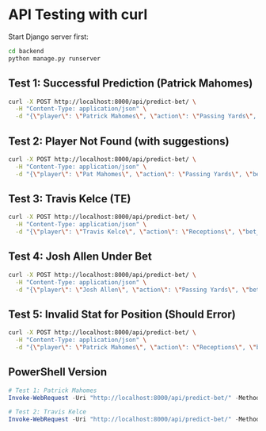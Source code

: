 # API Testing with curl

Start Django server first:
```bash
cd backend
python manage.py runserver
```

## Test 1: Successful Prediction (Patrick Mahomes)
```bash
curl -X POST http://localhost:8000/api/predict-bet/ \
  -H "Content-Type: application/json" \
  -d "{\"player\": \"Patrick Mahomes\", \"action\": \"Passing Yards\", \"bet_type\": \"over\", \"action_amount\": 275.5, \"bet_amount\": 100.00}"
```

## Test 2: Player Not Found (with suggestions)
```bash
curl -X POST http://localhost:8000/api/predict-bet/ \
  -H "Content-Type: application/json" \
  -d "{\"player\": \"Pat Mahomes\", \"action\": \"Passing Yards\", \"bet_type\": \"over\", \"action_amount\": 250.5}"
```

## Test 3: Travis Kelce (TE)
```bash
curl -X POST http://localhost:8000/api/predict-bet/ \
  -H "Content-Type: application/json" \
  -d "{\"player\": \"Travis Kelce\", \"action\": \"Receptions\", \"bet_type\": \"over\", \"action_amount\": 5.5, \"bet_amount\": 75.00}"
```

## Test 4: Josh Allen Under Bet
```bash
curl -X POST http://localhost:8000/api/predict-bet/ \
  -H "Content-Type: application/json" \
  -d "{\"player\": \"Josh Allen\", \"action\": \"Passing Yards\", \"bet_type\": \"under\", \"action_amount\": 300.5, \"bet_amount\": 100.00}"
```

## Test 5: Invalid Stat for Position (Should Error)
```bash
curl -X POST http://localhost:8000/api/predict-bet/ \
  -H "Content-Type: application/json" \
  -d "{\"player\": \"Patrick Mahomes\", \"action\": \"Receptions\", \"bet_type\": \"over\", \"action_amount\": 5.5}"
```

## PowerShell Version

```powershell
# Test 1: Patrick Mahomes
Invoke-WebRequest -Uri "http://localhost:8000/api/predict-bet/" -Method POST -ContentType "application/json" -Body '{"player": "Patrick Mahomes", "action": "Passing Yards", "bet_type": "over", "action_amount": 275.5, "bet_amount": 100.00}' | Select-Object -Expand Content | ConvertFrom-Json | ConvertTo-Json -Depth 10

# Test 2: Travis Kelce
Invoke-WebRequest -Uri "http://localhost:8000/api/predict-bet/" -Method POST -ContentType "application/json" -Body '{"player": "Travis Kelce", "action": "Receptions", "bet_type": "over", "action_amount": 5.5}' | Select-Object -Expand Content | ConvertFrom-Json | ConvertTo-Json -Depth 10
```


